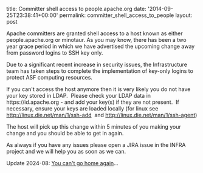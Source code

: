 title: Committer shell access to people.apache.org
date: '2014-09-25T23:38:41+00:00'
permalink: committer_shell_access_to_people
layout: post

<p>Apache committers are granted shell access to a host known as either people.apache.org or minotaur. As you may know, there has been a two year grace period in which we have advertised the upcoming change away from password logins to SSH key only.</p> 
  <p>Due to a significant recent increase in security issues, the Infrastructure team has taken steps to complete the implementation of key-only logins to protect ASF computing resources.&nbsp;</p> 
  <p>If you can't access the host anymore then it is very likely you do not have your key stored in LDAP. &nbsp;Please check your LDAP data in https://id.apache.org - and add your key(s) if they are not present.&nbsp; If necessary, ensure your keys are loaded locally (for linux see <a href="http://linux.die.net/man/1/ssh-add">http://linux.die.net/man/1/ssh-add</a>&nbsp; and <a href="http://linux.die.net/man/1/ssh-agent">http://linux.die.net/man/1/ssh-agent</a>)<br /></p> 
  <p>The host will pick up this change within 5 minutes of you making your change and you should be able to get in again. </p> 
  <p>As always if you have any issues please open a JIRA issue in the INFRA project and we will help you as soon as we can. &nbsp;</p> 
  <p> </p>
<p>Update 2024-08: <a href="end_of_home.html">You can't go home again</a>...</p>
